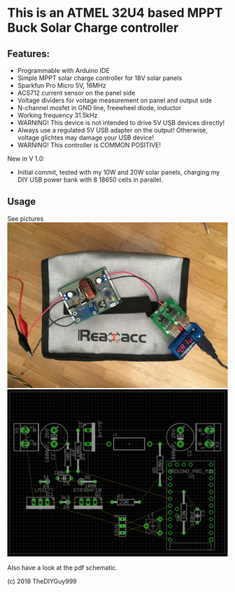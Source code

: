 # This is an ATMEL 32U4 based MPPT Buck Solar Charge controller
## Features:
- Programmable with Arduino IDE
- Simple MPPT solar charge controller for 18V solar panels
- Sparkfun Pro Micro 5V, 16MHz
- ACS712 current sensor on the panel side
- Voltage dividers for voltage measurement on panel and output side
- N-channel mosfet in GND line, freewheel diode, inductor
- Working frequency 31.5kHz
- WARNING! This device is not intended to drive 5V USB devices directly!
- Always use a regulated 5V USB adapter on the output! Otherwise, voltage glichtes may damage your USB device!
- WARNING! This controller is COMMON POSITIVE!



New in V 1.0:
- Initial commit, tested with my 10W and 20W solar panels, charging my DIY USB power bank with 8 18650 cells in parallel.

## Usage

See pictures
![](https://github.com/TheDIYGuy999/MPPT_Buck_Converter_ACS712/blob/master/1.jpg)
![](https://github.com/TheDIYGuy999/MPPT_Buck_Converter_ACS712/blob/master/Board.png)

Also have a look at the pdf schematic.

(c) 2018 TheDIYGuy999
